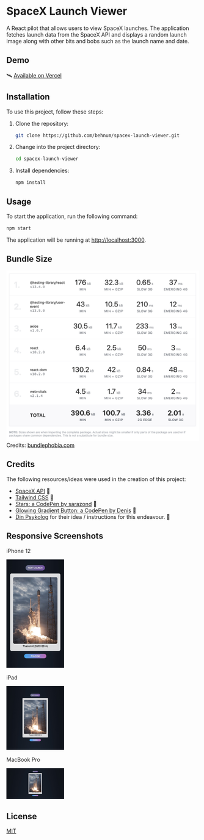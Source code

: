 # SpaceX Launch Viewer

A React pilot that allows users to view SpaceX launches. The application fetches launch data from the SpaceX API and displays a random launch image along with other bits and bobs such as the launch name and date.

## Demo

🛰️ [Available on Vercel](https://spacex-launch-viewer.vercel.app/)

## Installation

To use this project, follow these steps:

1. Clone the repository:

    ```bash
    git clone https://github.com/behnum/spacex-launch-viewer.git
    ```

2. Change into the project directory:

    ```bash
    cd spacex-launch-viewer
    ```

3. Install dependencies:

    ```bash
    npm install
    ```

## Usage

To start the application, run the following command:

```bash
npm start
```

The application will be running at [http://localhost:3000](http://localhost:3000).

## Bundle Size

![Bundle Size](./bundlephobia.jpg)
Credits: [bundlephobia.com](https://bundlephobia.com)

## Credits

The following resources/ideas were used in the creation of this project:

- [SpaceX API](https://github.com/r-spacex/SpaceX-API) 🚀
- [Tailwind CSS](https://tailwindcss.com/) 📏
- [Stars: a CodePen by sarazond](https://codepen.io/sarazond/full/LYGbwj) 🌟
- [Glowing Gradient Button: a CodePen by Denis](https://codepen.io/deniscreative/pen/jObmdNW) 🔆
- [Din Psykolog](https://dinpsykolog.se/) for their idea / instructions for this endeavour. 💚

## Responsive Screenshots

iPhone 12

<img src="./Responsively-Screenshots/iPhone%2012%20Pro.jpeg" alt="iPhone 12" width="30%" height="30%" />

iPad

<img src="./Responsively-Screenshots/iPad.jpeg" alt="iPad" width="30%" height="30%" />

MacBook Pro

<img src="./Responsively-Screenshots/MacBook%20Pro.jpeg" alt="MacBook Pro" width="30%" height="30%" />

## License

[MIT](https://choosealicense.com/licenses/mit/)
